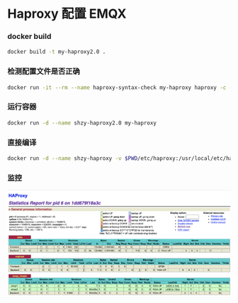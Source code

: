 # Haproxy 配置 EMQX


### docker build
```bash
docker build -t my-haproxy2.0 .
```

### 检测配置文件是否正确
```bash
docker run -it --rm --name haproxy-syntax-check my-haproxy haproxy -c -f /usr/local/etc/haproxy/haproxy.cfg
```

### 运行容器
```bash
docker run -d --name shzy-haproxy2.0 my-haproxy
```


### 直接编译
```bash
docker run -d --name shzy-haproxy -v $PWD/etc/haproxy:/usr/local/etc/haproxy haproxy:latest
```

### 监控
<img src="./static/haproxy.png">